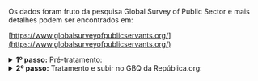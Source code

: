 <br> 
Os dados foram fruto da pesquisa Global Survey of Public Sector e mais detalhes podem ser encontrados em: 

[https://www.globalsurveyofpublicservants.org/](https://www.globalsurveyofpublicservants.org/)
<br>


<details>
  <summary><b> 1º passo:</b> Pré-tratamento: </summary>
Não houve.
</details>
<details>
  <summary><b> 2º passo:</b> Tratamento e subir no GBQ da República.org:</summary>

Acesso em:

[https://github.com/Republica-org/Ecossistema-dados/blob/main/tratamento_GBQ/performance_valorizacao_engajamento/GSPS_satisfacao_trabalho.ipynb](https://github.com/Republica-org/Ecossistema-dados/blob/main/tratamento_GBQ/performance_valorizacao_engajamento/GSPS_satisfacao_trabalho.ipynb)

</details>
